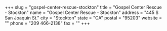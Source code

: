 +++
slug = "gospel-center-rescue-stockton"
title = "Gospel Center Rescue - Stockton"
name = "Gospel Center Rescue - Stockton"
address = "445 S San Joaquin St."
city = "Stockton"
state = "CA"
postal = "95203"
website = ""
phone = "209 466-2138"
fax = ""
+++
